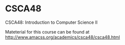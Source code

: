 # CSCA48
CSCA48: Introduction to Computer Science II

Mateterial for this course can be found at http://www.amacss.org/academics/csca48/csca48.html
